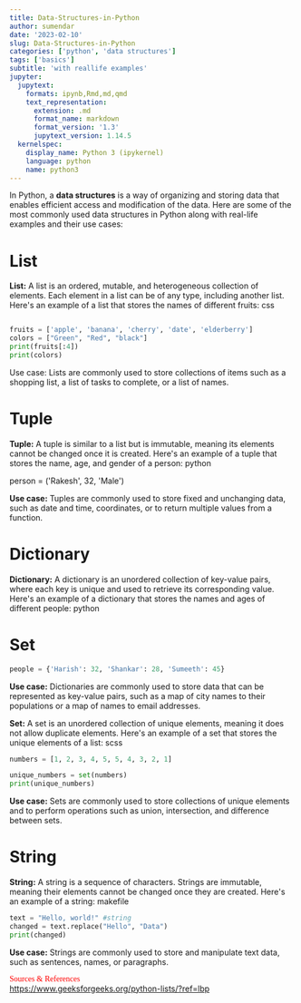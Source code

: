 ```yaml
---
title: Data-Structures-in-Python
author: sumendar
date: '2023-02-10'
slug: Data-Structures-in-Python
categories: ['python', 'data structures']
tags: ['basics']
subtitle: 'with reallife examples'
jupyter:
  jupytext:
    formats: ipynb,Rmd,md,qmd
    text_representation:
      extension: .md
      format_name: markdown
      format_version: '1.3'
      jupytext_version: 1.14.5
  kernelspec:
    display_name: Python 3 (ipykernel)
    language: python
    name: python3
---
```


In Python, a **data structures** is a way of organizing and storing data that enables efficient access and modification of the data. Here are some of the most commonly used data structures in Python along with real-life examples and their use cases:


# List


**List:** 
A list is an ordered, mutable, and heterogeneous collection of elements. Each element in a list can be of any type, including another list. Here's an example of a list that stores the names of different fruits:
css

```python

fruits = ['apple', 'banana', 'cherry', 'date', 'elderberry']
colors = ["Green", "Red", "black"]
print(fruits[:4])
print(colors)
```
Use case: Lists are commonly used to store collections of items such as a shopping list, a list of tasks to complete, or a list of names.



# Tuple


**Tuple:** A tuple is similar to a list but is immutable, meaning its elements cannot be changed once it is created. Here's an example of a tuple that stores the name, age, and gender of a person:
python


person = ('Rakesh', 32, 'Male')


**Use case:** Tuples are commonly used to store fixed and unchanging data, such as date and time, coordinates, or to return multiple values from a function.


# Dictionary


**Dictionary:** A dictionary is an unordered collection of key-value pairs, where each key is unique and used to retrieve its corresponding value. Here's an example of a dictionary that stores the names and ages of different people:
python


# Set

```python
people = {'Harish': 32, 'Shankar': 28, 'Sumeeth': 45}
```

**Use case:** Dictionaries are commonly used to store data that can be represented as key-value pairs, such as a map of city names to their populations or a map of names to email addresses.

**Set:** A set is an unordered collection of unique elements, meaning it does not allow duplicate elements. Here's an example of a set that stores the unique elements of a list:
scss

```python
numbers = [1, 2, 3, 4, 5, 5, 4, 3, 2, 1]
```

```python
unique_numbers = set(numbers)
print(unique_numbers)
```

**Use case:** Sets are commonly used to store collections of unique elements and to perform operations such as union, intersection, and difference between sets.


# String


**String:** A string is a sequence of characters. Strings are immutable, meaning their elements cannot be changed once they are created. Here's an example of a string:
makefile

```python
text = "Hello, world!" #string
changed = text.replace("Hello", "Data")
print(changed)
```

**Use case:** Strings are commonly used to store and manipulate text data, such as sentences, names, or paragraphs.


<span style="color:red; font-family:Comic Sans MS">Sources & References</span>  
<a href="https://www.geeksforgeeks.org/python-lists/?ref=lbp" target="_blank">https://www.geeksforgeeks.org/python-lists/?ref=lbp</a>  
